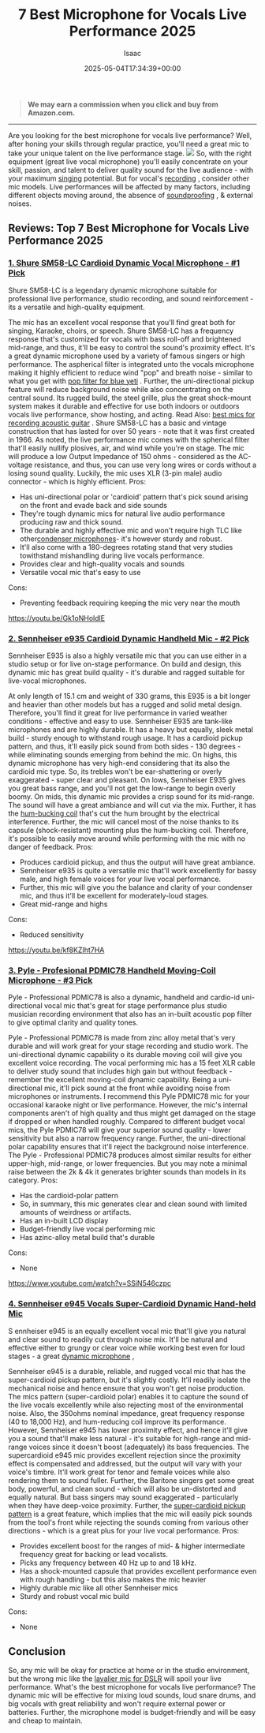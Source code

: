 ﻿---
author: Isaac
layout: post
title: 7 Best Microphone for Vocals Live Performance 2025
date: '2025-05-04T17:34:39+00:00'
categories:
- Mics
tags: []
slug: /best-microphone-for-vocals-live-performance/
lastmod: 2025-05-07T12:21:24+03:00
---
> **We may earn a commission when you click and buy from Amazon.com.**
>

---
Are you looking for the best microphone for vocals live performance? Well, after honing your skills through regular practice, you'll need a great mic to take your unique talent on the live performance stage.
![](/assets/img/img/)
So, with the right equipment (great live vocal microphone) you'll easily concentrate on your skill, passion, and talent to deliver quality sound for the live audience - with your maximum
[singing](https://pestpolicy.com/best-headset-microphones-for-singing/)
potential.
But for vocal's
[recording](https://pestpolicy.com/best-microphone-for-recording-vocals/)
, consider other mic models.
Live performances will be affected by many factors, including different objects moving around, the absence of
[soundproofing](https://pestpolicy.com/best-soundproof-earmuffs-for-sleeping/)
, & external noises.
## Reviews: Top 7 Best Microphone for Vocals Live Performance 2025
### [1. Shure SM58-LC Cardioid Dynamic Vocal Microphone - #1 Pick](https://www.amazon.com/dp/B000CZ0R42/?tag=p-policy-20)
Shure SM58-LC is a legendary dynamic microphone suitable for professional live performance, studio recording, and sound reinforcement - its a versatile and high-quality equipment.

The mic has an excellent vocal response that you'll find great both for singing, Karaoke, choirs, or speech.
Shure SM58-LC has a frequency response that's customized for vocals with bass roll-off and brightened mid-range, and thus, it'll be easy to control the sound's proximity effect. It's a great dynamic microphone used by a variety of famous singers or high performance.
The aspherical filter is integrated unto the vocals microphone making it highly efficient to reduce wind "pop" and breath noise - similar to what you get with
[pop filter for blue yeti](https://pestpolicy.com/best-pop-filter-for-blue-yeti/)
. Further, the uni-directional pickup feature will reduce background noise while also concentrating on the central sound.
Its rugged build, the steel grille, plus the great shock-mount system makes it durable and effective for use both indoors or outdoors vocals live performance, show hosting, and acting. Read Also:
[best mics for recording acoustic guitar](https://pestpolicy.com/best-mics-for-recording-acoustic-guitar/)
.
Shure SM58-LC has a basic and vintage construction that has lasted for over 50 years - note that it was first created in 1966. As noted, the live performance mic comes with the spherical filter that'll easily nullify plosives, air, and wind while you're on stage.
The mic will produce a low Output Impedance of 150 ohms - considered as the AC-voltage resistance, and thus, you can use very long wires or cords without a losing sound quality. Luckily, the mic uses XLR (3-pin male) audio connector - which is highly efficient.
Pros:
- Has uni-directional polar or 'cardioid' pattern that's pick sound arising on the front and evade back and side sounds
- They're tough dynamic mics for natural live audio performance producing raw and thick sound.
- The durable and highly effective mic and won't require high TLC like other[condenser microphones](https://pestpolicy.com/best-condenser-mics-under-300/)- it's however sturdy and robust.
- It'll also come with a 180-degrees rotating stand that very studies towithstand mishandling during live vocals performance.
- Provides clear and high-quality vocals and sounds
- Versatile vocal mic that's easy to use

Cons:
- Preventing feedback requiring keeping the mic very near the mouth

https://youtu.be/Gk1oNHoldlE
### [2. Sennheiser e935 Cardioid Dynamic Handheld Mic - #2 Pick](https://www.amazon.com/dp/B000N94RP2/?tag=p-policy-20)
Sennheiser E935 is also a highly versatile mic that you can use either in a studio setup or for live on-stage performance. On build and design, this dynamic mic has great build quality - it's durable and ragged suitable for live-vocal microphones.

At only length of 15.1 cm and weight of 330 grams, this E935 is a bit longer and heavier than other models but has a rugged and solid metal design. Therefore, you'll find it great for live performance in varied weather conditions - effective and easy to use.
Sennheiser E935 are tank-like microphones and are highly durable. It has a heavy but equally, sleek metal build - sturdy enough to withstand rough usage. It has a cardioid pickup pattern, and thus, it'll easily pick sound from both sides - 130 degrees - while eliminating sounds emerging from behind the mic.
On highs, this dynamic microphone has very high-end considering that its also the cardioid mic type. So, its trebles won't be ear-shattering or overly exaggerated - super clear and pleasant. On lows, Sennheiser E935 gives you great bass range, and you'll not get the low-range to begin overly boomy.
On mids, this dynamic mic provides a crisp sound for its mid-range. The sound will have a great ambiance and will cut via the mix. Further, it has the
[hum-bucking coil](https://en.wikipedia.org/wiki/The_Humbucking_Coil)
that's cut the hum brought by the electrical interference.
Further, the mic will cancel most of the noise thanks to its capsule (shock-resistant) mounting plus the hum-bucking coil. Therefore, it's possible to easily move around while performing with the mic with no danger of feedback.
Pros:
- Produces cardioid pickup, and thus the output will have great ambiance.
- Sennheiser e935 is quite a versatile mic that'll work excellently for bassy male, and high female voices for your live vocal performance.
- Further, this mic will give you the balance and clarity of your condenser mic, and thus it'll be excellent for moderately-loud stages.
- Great mid-range and highs

Cons:
- Reduced sensitivity

https://youtu.be/kf8KZIht7HA
### [3. Pyle - Profesional PDMIC78 Handheld Moving-Coil Microphone - #3 Pick](https://www.amazon.com/dp/B005BSOVRY/?tag=p-policy-20)
Pyle - Professional PDMIC78 is also a dynamic, handheld and cardio-id uni-directional vocal mic that's great for stage performance plus studio musician recording environment that also has an in-built acoustic pop filter to give optimal clarity and quality tones.

Pyle - Professional PDMIC78 is made from zinc alloy metal that's very durable and will work great for your stage recording and studio work. The uni-directional dynamic capability o its durable moving coil will give you excellent voice recording.
The vocal performing mic has a 15 feet XLR cable to deliver study sound that includes high gain but without feedback - remember the excellent moving-coil dynamic capability. Being a uni-directional mic, it'll pick sound at the front while avoiding noise from microphones or instruments.
I recommend this Pyle PDMIC78 mic for your occasional karaoke night or live performance. However, the mic's internal components aren't of high quality and thus might get damaged on the stage if dropped or when handled roughly.
Compared to different budget vocal mics, the Pyle PDMIC78 will give your superior sound quality - lower sensitivity but also a narrow frequency range. Further, the uni-directional polar capability ensures that it'll reject the background noise interference.
The
Pyle - Professional PDMIC78 produces almost similar results for either
upper-high, mid-range, or lower frequencies. But you may note a minimal raise between the 2k & 4k it generates brighter sounds than models in its category.
Pros:
- Has the cardioid-polar pattern
- So, in summary, this mic generates clear and clean sound with limited amounts of weirdness or artifacts.
- Has an in-built LCD display
- Budget-friendly live vocal performing mic
- Has azinc-alloy metal build that's durable

Cons:
- None

https://www.youtube.com/watch?v=SSiN546czpc
### [4. Sennheiser e945 Vocals Super-Cardioid Dynamic Hand-held Mic](https://www.amazon.com/dp/B000NAXCC0/?tag=p-policy-20)
S
ennheiser e945 is an equally excellent vocal mic that'll give you natural and clear sound to readily cut through noise mix. It'll be natural and effective either to grungy or clear voice while working best even for loud stages - a great
[dynamic microphone](https://pestpolicy.com/what-is-a-dynamic-microphone/)
,

Sennheiser e945 is a durable, reliable, and rugged vocal mic that has the super-cardioid pickup pattern, but it's slightly costly. It'll readily isolate the mechanical noise and hence ensure that you won't get noise production.
The mics pattern (super-cardioid polar) enables it to capture the sound of the live vocals excellently while also rejecting most of the environmental noise. Also, the 350ohms nominal impedance, great frequency response (40 to 18,000 Hz), and hum-reducing coil improve its performance.
However, Sennheiser e945 has lower proximity effect, and hence it'll give you a sound that'll make less natural - it's suitable for high-range and mid-range voices since it doesn't boost (adequately) its bass frequencies.
The supercardioid e945 mic provides excellent rejection since the proximity effect is compensated and addressed, but the output will vary with your voice's timbre. It'll work great for tenor and female voices while also rendering them to sound fuller.
Further, the Baritone singers get some great body, powerful, and clean sound - which will also be un-distorted and equally natural. But bass singers may sound exaggerated - particularly when they have deep-voice proximity.
Further, the
[super-cardioid pickup pattern](https://pestpolicy.com/microphone-polar-patterns/)
is a great feature, which implies that the mic will easily pick sounds from the tool's front while rejecting the sounds coming from various other directions - which is a great plus for your live vocal performance.
Pros:
- Provides excellent boost for the ranges of mid- & higher intermediate frequency great for backing or lead vocalists.
- Picks any frequency between 40 Hz up to and 18 kHz.
- Has a shock-mounted capsule that provides excellent performance even with rough handling - but this also makes the mic heavier
- Highly durable mic like all other Sennheiser mics
- Sturdy and robust vocal mic build

Cons:
- None

## Conclusion
So, any mic will be okay for practice at home or in the studio environment, but the wrong mic like the
[lavalier mic for DSLR](https://pestpolicy.com/best-wireless-lavalier-mic-for-dslr/)
will spoil your live performance.
What's the best microphone for vocals live performance?
The dynamic mic will be effective for mixing loud sounds, loud snare drums, and big vocals with great reliability and won't require external power or batteries. Further, the microphone model is budget-friendly and will be easy and cheap to maintain.